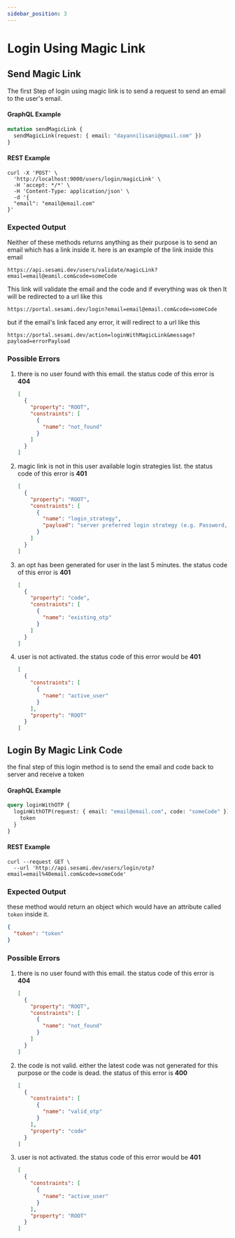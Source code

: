 ```yaml
---
sidebar_position: 3
---
```


# Login Using Magic Link

## Send Magic Link

The first Step of login using magic link is to send a request to send an email to the user's email.

#### GraphQL Example

```graphql
mutation sendMagicLink {
  sendMagicLink(request: { email: "dayannilisani@gmail.com" })
}
```

#### REST Example

```curl
curl -X 'POST' \
  'http://localhost:9000/users/login/magicLink' \
  -H 'accept: */*' \
  -H 'Content-Type: application/json' \
  -d '{
  "email": "email@email.com"
}'
```

### Expected Output

Neither of these methods returns anything as their purpose is to send an email which has a link inside it. here is an example of the link inside this email

```url
https://api.sesami.dev/users/validate/magicLink?email=email@eamil.com&code=someCode
```

This link will validate the email and the code and if everything was ok then It will be redirected to a url like this

```url
https://portal.sesami.dev/login?email=email@email.com&code=someCode
```

but if the email's link faced any error, it will redirect to a url like this

```url
https://portal.sesami.dev/action=loginWithMagicLink&message?payload=errorPayload
```

### Possible Errors

1. there is no user found with this email. the status code of this error is **404**
   ```json
   [
     {
       "property": "ROOT",
       "constraints": [
         {
           "name": "not_found"
         }
       ]
     }
   ]
   ```
2. magic link is not in this user available login strategies list. the status code of this error is **401**
   ```json
   [
     {
       "property": "ROOT",
       "constraints": [
         {
           "name": "login_strategy",
           "payload": "server preferred login strategy (e.g. Password, Google)"
         }
       ]
     }
   ]
   ```
3. an opt has been generated for user in the last 5 minutes. the status code of this error is **401**
   ```json
   [
     {
       "property": "code",
       "constraints": [
         {
           "name": "existing_otp"
         }
       ]
     }
   ]
   ```
4. user is not activated. the status code of this error would be **401**
   ```json
   [
     {
       "constraints": [
         {
           "name": "active_user"
         }
       ],
       "property": "ROOT"
     }
   ]
   ```

## Login By Magic Link Code

the final step of this login method is to send the email and code back to server and receive a token

#### GraphQL Example

```graphql
query loginWithOTP {
  loginWithOTP(request: { email: "email@email.com", code: "someCode" }) {
    token
  }
}
```

#### REST Example

```curl
curl --request GET \
  --url 'http://api.sesami.dev/users/login/otp?email=email%40email.com&code=someCode'
```

### Expected Output

these method would return an object which would have an attribute called `token` inside it.

```json
{
  "token": "token"
}
```

### Possible Errors

1. there is no user found with this email. the status code of this error is **404**
   ```json
   [
     {
       "property": "ROOT",
       "constraints": [
         {
           "name": "not_found"
         }
       ]
     }
   ]
   ```
2. the code is not valid. either the latest code was not generated for this purpose or the code is dead. the status of this error is **400**
   ```json
   [
     {
       "constraints": [
         {
           "name": "valid_otp"
         }
       ],
       "property": "code"
     }
   ]
   ```
3. user is not activated. the status code of this error would be **401**
   ```json
   [
     {
       "constraints": [
         {
           "name": "active_user"
         }
       ],
       "property": "ROOT"
     }
   ]
   ```
